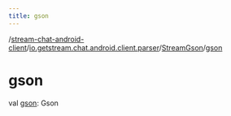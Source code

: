 ```yaml
---
title: gson
---
```

/[stream-chat-android-client](../../index.md)/[io.getstream.chat.android.client.parser](../index.md)/[StreamGson](index.md)/[gson](gson.md)  
  
  
  
# gson  
val [gson](gson.md): Gson
